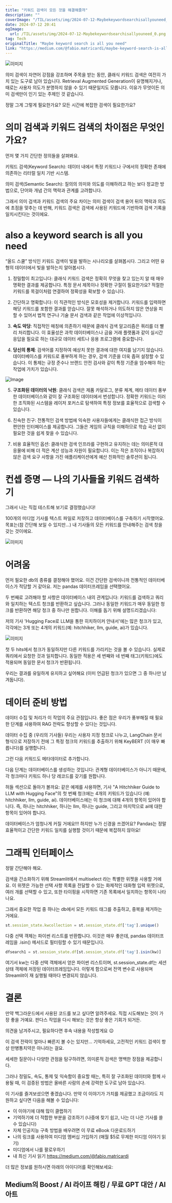 ```yaml
---
title: "키워드 검색이 모든 것을 해결해줄까"
description: ""
coverImage: "/TIL/assets/img/2024-07-12-Maybekeywordsearchisallyouneed_0.png"
date: 2024-07-12 20:41
ogImage: 
  url: /TIL/assets/img/2024-07-12-Maybekeywordsearchisallyouneed_0.png
tag: Tech
originalTitle: "Maybe keyword search is all you need"
link: "https://medium.com/@fabio.matricardi/maybe-keyword-search-is-all-you-need-4c1cdedbb3f9"
---
```





![이미지](/TIL/assets/img/2024-07-12-Maybekeywordsearchisallyouneed_0.png)

의미 검색이 자연어 강점을 강조하며 주목을 받는 동안, 클래식 키워드 검색은 여전히 가치 있는 도구로 남아 있습니다. Retrieval Augmented Generation이 유명해지거나, 때로는 사용자 의도가 분명하지 않을 수 있기 때문일지도 모릅니다. 이유가 무엇이든 의미 검색만이 인기 있는 주제인 것 같습니다.

정말 그게 그렇게 필요한가요? 모든 시간에 복잡한 검색이 필요한가요?

# 의미 검색과 키워드 검색의 차이점은 무엇인가요?


<!-- TIL 수평 -->
<ins class="adsbygoogle"
     style="display:block"
     data-ad-client="ca-pub-4877378276818686"
     data-ad-slot="1549334788"
     data-ad-format="auto"
     data-full-width-responsive="true"></ins>
<script>
(adsbygoogle = window.adsbygoogle || []).push({});
</script>

먼저 몇 가지 간단한 정의들을 살펴봐요.

키워드 검색(Keyword Search): 데이터 내에서 특정 키워드나 구에서의 정확한 존재에 의존하는 리터럴 일치 기반 시스템.

의미 검색(Semantic Search): 질의의 의미와 의도를 이해하려고 하는 보다 정교한 방법으로, 단어와 개념 간의 맥락과 관계를 고려합니다.

그래서 의미 검색과 키워드 검색의 주요 차이는 의미 검색이 검색 용어 뒤의 맥락과 의도에 초점을 맞추는 데 반해, 키워드 검색은 검색에 사용된 키워드에 기반하여 검색 기록을 일치시킨다는 것이에요.

<!-- TIL 수평 -->
<ins class="adsbygoogle"
     style="display:block"
     data-ad-client="ca-pub-4877378276818686"
     data-ad-slot="1549334788"
     data-ad-format="auto"
     data-full-width-responsive="true"></ins>
<script>
(adsbygoogle = window.adsbygoogle || []).push({});
</script>

# also a keyword search is all you need

“올드 스쿨” 방식인 키워드 검색이 빛을 발하는 시나리오를 살펴봅시다. 그리고 어떤 유형의 데이터에서 빛을 발하는지 알아봅시다.

1. 정밀함이 최고입니다: 클래식 키워드 검색은 정확히 무엇을 찾고 있는지 알 때 매우 명확한 결과를 제공합니다. 특정 문서 제목이나 정확한 구절이 필요한가요? 적절한 키워드를 목걸이처럼 연결하여 정확성을 확보할 수 있습니다.

2. 간단하고 명확합니다: 이 직관적인 방식은 모호성을 제거합니다. 키워드를 입력하면 해당 키워드를 포함한 결과를 얻습니다. 잘못 해석하거나 의도하지 않은 연상을 피할 수 있어서 법적 연구나 기술 문서 검색과 같은 작업에 이상적입니다.

<!-- TIL 수평 -->
<ins class="adsbygoogle"
     style="display:block"
     data-ad-client="ca-pub-4877378276818686"
     data-ad-slot="1549334788"
     data-ad-format="auto"
     data-full-width-responsive="true"></ins>
<script>
(adsbygoogle = window.adsbygoogle || []).push({});
</script>

3. **속도 악당**: 직접적인 매칭에 의존하기 때문에 클래식 검색 알고리즘은 쿼리를 더 빨리 처리합니다. 이 효율성은 과학 데이터베이스나 금융 거래 플랫폼과 같이 실시간 응답을 필요로 하는 대규모 데이터 세트나 응용 프로그램에 중요합니다.

4. **당신의 통제**: 검색어를 지정하여 예상치 못한 결과에 대한 여지를 남기지 않습니다. 데이터베이스를 키워드로 풍부하게 하는 경우, 검색 기준을 더욱 좁혀 설정할 수 있습니다. 이 통제는 규정 준수나 브랜드 안전 검사와 같이 특정 기준을 엄수해야 하는 작업에 가치가 있습니다.

![Image](/TIL/assets/img/2024-07-12-Maybekeywordsearchisallyouneed_1.png)

5. **구조화된 데이터의 낙원**: 클래식 검색은 제품 카달로그, 분류 체계, 메타 데이터 풍부한 데이터베이스와 같이 잘 구조화된 데이터에서 번성합니다. 정확한 키워드는 이러한 조직화된 시스템을 레이저 포커스로 탐색하여 특정 정보를 효율적으로 검색할 수 있습니다.

<!-- TIL 수평 -->
<ins class="adsbygoogle"
     style="display:block"
     data-ad-client="ca-pub-4877378276818686"
     data-ad-slot="1549334788"
     data-ad-format="auto"
     data-full-width-responsive="true"></ins>
<script>
(adsbygoogle = window.adsbygoogle || []).push({});
</script>

6. 친숙한 친구: 전통적인 검색 방법에 익숙한 사용자들에게는 클래식한 접근 방식이 편안한 인터페이스를 제공합니다. 그들은 게임의 규칙을 이해하므로 학습 곡선 없이 필요한 것을 쉽게 찾을 수 있습니다.

7. 비용 효율적인 옵션: 클래식한 검색 인프라를 구현하고 유지하는 데는 의미론적 대응물에 비해 더 적은 계산 성능과 자원이 필요합니다. 이는 작은 조직이나 복잡하지 않은 검색 요구 사항을 가진 애플리케이션에게 예산 친화적인 솔루션이 됩니다.

# 컨셉 증명 — 나의 기사들을 키워드 검색하기

그래서 나는 직접 테스트해 보기로 결정했습니다!

<!-- TIL 수평 -->
<ins class="adsbygoogle"
     style="display:block"
     data-ad-client="ca-pub-4877378276818686"
     data-ad-slot="1549334788"
     data-ad-format="auto"
     data-full-width-responsive="true"></ins>
<script>
(adsbygoogle = window.adsbygoogle || []).push({});
</script>

100개의 미디엄 기사를 텍스트 파일로 저장하고 데이터베이스를 구축하기 시작했어요. 목표는(참 간단해 보일 수 있지만...) 내 기사들의 모든 키워드를 안내해주는 검색 창을 갖는 것이에요.

![이미지](/TIL/assets/img/2024-07-12-Maybekeywordsearchisallyouneed_2.png)

# 어려움

먼저 필요한 db의 종류를 결정해야 했어요. 이건 간단한 검색이니까 전통적인 데이터베이스가 적당할 거 같아요. 저는 pandas 데이터프레임을 선택했어요.

<!-- TIL 수평 -->
<ins class="adsbygoogle"
     style="display:block"
     data-ad-client="ca-pub-4877378276818686"
     data-ad-slot="1549334788"
     data-ad-format="auto"
     data-full-width-responsive="true"></ins>
<script>
(adsbygoogle = window.adsbygoogle || []).push({});
</script>

두 번째로 고려해야 할 사항은 데이터베이스 내의 관계입니다: 키워드를 검색하고 쿼리와 일치하는 텍스트 청크를 반환하고 싶습니다. 그러나 동일한 키워드가 매우 동일한 청크를 반환하면 해당 청크 중 하나만 원합니다. 이해를 돕기 위해 설명드리겠습니다:

저의 기사 'Hugging Face로 LLM을 통한 히치하이커 안내서'에는 많은 청크가 있고, 각각에는 3개 또는 4개의 키워드(예: hitchhiker, llm, guide, ai)가 있습니다.

![이미지](/TIL/assets/img/2024-07-12-Maybekeywordsearchisallyouneed_3.png)

첫 두 hits에서 청크가 동일하지만 다른 키워드를 가리키는 것을 볼 수 있습니다. 실제로 쿼리에서 요청한 것과 일치합니다. 동일한 적용은 세 번째와 네 번째 태그(키워드)에도 적용되며 동일한 문서 청크가 반환됩니다.

<!-- TIL 수평 -->
<ins class="adsbygoogle"
     style="display:block"
     data-ad-client="ca-pub-4877378276818686"
     data-ad-slot="1549334788"
     data-ad-format="auto"
     data-full-width-responsive="true"></ins>
<script>
(adsbygoogle = window.adsbygoogle || []).push({});
</script>

우리는 결과를 유일하게 유지하고 싶어해요 (이미 언급된 청크가 있으면 그 중 하나만 남겨둡니다).

# 데이터 준비 방법

데이터 수집 및 처리가 이 작업의 주요 관점입니다. 좋은 점은 우리가 풍부해질 때 필요한 단계를 사용하여 RAG 전략도 향상할 수 있다는 것입니다.

데이터 수집 중 (우리의 기사들) 우리는 사용자 지정 청크로 나누고, LangChain 문서 형식으로 저장하기 전에 그 특정 청크의 키워드를 추출하기 위해 KeyBERT (이 매우 빠릅니다)를 실행합니다.

<!-- TIL 수평 -->
<ins class="adsbygoogle"
     style="display:block"
     data-ad-client="ca-pub-4877378276818686"
     data-ad-slot="1549334788"
     data-ad-format="auto"
     data-full-width-responsive="true"></ins>
<script>
(adsbygoogle = window.adsbygoogle || []).push({});
</script>

그런 다음 키워드도 메타데이터로 추가합니다.

다음 단계는 데이터베이스를 생성하는 것입니다: 관계형 데이터베이스가 아니기 때문에, 각 청크마다 키워드 하나 당 레코드를 갖기를 원합니다.

허들 섹션으로 돌아가 볼까요: 같은 예제를 사용하면, 기사 "A Hitchhiker Guide to LLM with Hugging Face"의 첫 번째 청크에는 4개의 키워드가 있습니다 (예: hitchhiker, llm, guide, ai). 데이터베이스에는 이 청크에 대해 4개의 항목이 있어야 합니다. 즉, 하나는 hitchhiker, 하나는 llm, 하나는 guide, 그리고 마지막으로 ai에 대한 항목이 있어야 합니다.

데이터베이스가 엄청나게 커질 거에요!!! 하지만 누가 신경을 쓰겠어요? Pandas는 정말 효율적이고 간단한 키워드 일치를 실행할 것이기 때문에 복잡하지 않아요!

<!-- TIL 수평 -->
<ins class="adsbygoogle"
     style="display:block"
     data-ad-client="ca-pub-4877378276818686"
     data-ad-slot="1549334788"
     data-ad-format="auto"
     data-full-width-responsive="true"></ins>
<script>
(adsbygoogle = window.adsbygoogle || []).push({});
</script>

# 그래픽 인터페이스

정말 간단해야 해요.

검색을 간소화하기 위해 Streamlit에서 multiselect 라는 특별한 위젯을 사용할 거에요. 이 위젯은 가능한 선택 사항 목록을 전달할 수 있는 화제적인 대화형 입력 위젯으로, 여러 개를 선택할 수 있고, 또한 타이핑을 시작하면 기존 목록에서 일치하는 항목이 나타나요.

그래서 중요한 작업 중 하나는 db에서 모든 키워드 태그를 추출하고, 중복을 제거하는 거에요.

<!-- TIL 수평 -->
<ins class="adsbygoogle"
     style="display:block"
     data-ad-client="ca-pub-4877378276818686"
     data-ad-slot="1549334788"
     data-ad-format="auto"
     data-full-width-responsive="true"></ins>
<script>
(adsbygoogle = window.adsbygoogle || []).push({});
</script>

```js
st.session_state.kwcollection = st.session_state.df['tag'].unique()
```

다중 선택 객체는 파이썬 리스트를 반환합니다. 이것은 매우 좋은데, pandas 데이터프레임을 .isin() 메서드로 필터링할 수 있기 때문입니다.

```js
dfsearch1 = st.session_state.df[st.session_state.df['tag'].isin(kw)]
```

여기서 kw는 다중 선택 객체에서 얻은 파이썬 리스트이며, st.session_state.df는 세션 상태 객체에 저장된 데이터프레임입니다. 이렇게 함으로써 전역 변수로 사용되며 Streamlit이 재 실행될 때마다 변경되지 않습니다.

<!-- TIL 수평 -->
<ins class="adsbygoogle"
     style="display:block"
     data-ad-client="ca-pub-4877378276818686"
     data-ad-slot="1549334788"
     data-ad-format="auto"
     data-full-width-responsive="true"></ins>
<script>
(adsbygoogle = window.adsbygoogle || []).push({});
</script>

# 결론

만약 백그라운드에서 사용된 코드를 보고 싶다면 알려주세요. 직접 시도해보는 것이 가장 좋을 거예요. 판다스 작업을 다시 해보는 것은 항상 좋은 기회가 되거든.

의견을 남겨주시고, 필요하다면 후속 내용을 작성할게요 😉

이 검색 전략이 얼마나 빠른지 볼 수는 있지만... 기억하세요, 고전적인 키워드 검색이 항상 만병통치약은 아니라는 걸요.

<!-- TIL 수평 -->
<ins class="adsbygoogle"
     style="display:block"
     data-ad-client="ca-pub-4877378276818686"
     data-ad-slot="1549334788"
     data-ad-format="auto"
     data-full-width-responsive="true"></ins>
<script>
(adsbygoogle = window.adsbygoogle || []).push({});
</script>

세세한 질문이나 다양한 관점을 탐구하려면, 의미론적 검색은 명백한 장점을 제공합니다.

그러나 정밀도, 속도, 통제 및 익숙함이 중요할 때는, 특히 잘 구조화된 데이터와 함께 사용될 때, 이 검증된 방법은 올바른 사람의 손에 강력한 도구로 남아 있습니다.

이 기사를 즐겨보셨으면 좋겠습니다. 만약 이 이야기가 가치를 제공했고 조금이라도 지원하고 싶다면 다음을 해볼 수 있습니다:

- 이 이야기에 대해 많이 클랩하기
- 기억하기에 더 적합한 부분을 강조하기 (나중에 찾기 쉽고, 나는 더 나은 기사를 쓸 수 있습니다)
- 자체 인공지능 구축 방법을 배우려면 이 무료 eBook 다운로드하기
- 나의 링크를 사용하여 미디엄 멤버십 가입하기 (매월 $5로 무제한 미디엄 이야기 읽기)
- 미디엄에서 나를 팔로우하기
- 내 최신 기사 읽기 https://medium.com/@fabio.matricardi

<!-- TIL 수평 -->
<ins class="adsbygoogle"
     style="display:block"
     data-ad-client="ca-pub-4877378276818686"
     data-ad-slot="1549334788"
     data-ad-format="auto"
     data-full-width-responsive="true"></ins>
<script>
(adsbygoogle = window.adsbygoogle || []).push({});
</script>

더 많은 정보를 원하시면 아래의 아이디어를 확인해보세요:

## Medium의 Boost / AI 라이프 해킹 / 무료 GPT 대안 / AI 아트